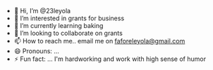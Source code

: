 - 👋 Hi, I’m @23leyola
- 👀 I’m interested in grants for business
- 🌱 I’m currently learning baking
- 💞️ I’m looking to collaborate on grants
- 📫 How to reach me.. email me on faforeleyola@gmail.com
- 😄 Pronouns: ...
- ⚡ Fun fact: ... I'm hardworking and work with high sense of humor

<!---
23leyola/23leyola is a ✨ special ✨ repository because its `README.md` (this file) appears on your GitHub profile.
You can click the Preview link to take a look at your changes.
--->
